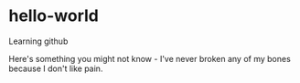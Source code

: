 # hello-world
Learning github

Here's something you might not know - I've never broken any of my bones because I don't like pain. 
